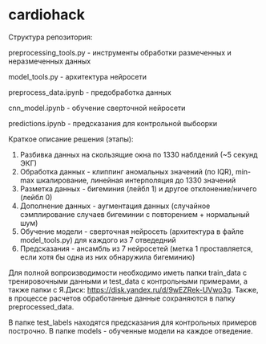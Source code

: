 # cardiohack

Структура репозитория:

preprocessing_tools.py - инструменты обработки размеченных и неразмеченных данных

model_tools.py - архитектура нейросети

preprocess_data.ipynb - предобработка данных

cnn_model.ipynb - обучение сверточной нейросети

predictions.ipynb - предсказания для контрольной выбоорки


Краткое описание решения (этапы):
1. Разбивка данных на скользящие окна по 1330 наблдений (~5 секунд ЭКГ)
2. Обработка данных - клиппинг аномальных значений (по IQR), min-max шкалирование, линейная интерполяция до 1330 значений
3. Разметка данных - бигеминия (лейбл 1) и другое отклонение/ничего (лейбл 0)
4. Дополнение данных - аугментация данных (случайное сэмплирование случаев бигеминии с повторением + нормальный шум)
5. Обучение модели - сверточная нейросеть (архитектура в файле model_tools.py) для каждого из 7 отведедний
6. Предсказания - ансамбль из 7 нейросетей (метка 1 проставляется, если хотя бы одна из них обнаружила бигеминию)


Для полной вопроизводимости необходимо иметь папки train_data с тренировочными данными и test_data с контрольными примерами, а также папки с Я.Диск: https://disk.yandex.ru/d/9wEZRek-UVwo3g. Также, в процессе расчетов обработанные данные сохраняются в папку preprocessed_data.


В папке test_labels находятся предсказания для контрольных примеров построчно. В папке models - обученные модели на каждое отведение.
